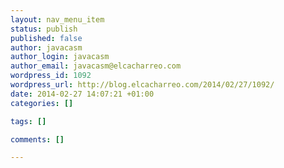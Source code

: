 ```yaml
--- 
layout: nav_menu_item
status: publish
published: false
author: javacasm
author_login: javacasm
author_email: javacasm@elcacharreo.com
wordpress_id: 1092
wordpress_url: http://blog.elcacharreo.com/2014/02/27/1092/
date: 2014-02-27 14:07:21 +01:00
categories: []

tags: []

comments: []

---
```

 
